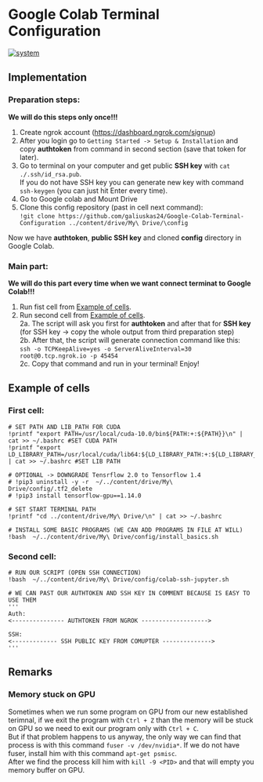 # Google Colab Terminal Configuration
[![system](https://img.shields.io/badge/system-ubuntu-blue)]()

## Implementation
### Preparation steps:  
**We will do this steps only once!!!**    
1. Create ngrok account (https://dashboard.ngrok.com/signup)
2. After you login go to `Getting Started -> Setup & Installation` and copy **authtoken** from command in second section (save that token for later).
3. Go to terminal on your computer and get public **SSH key** with `cat ./.ssh/id_rsa.pub`.       
If you do not have SSH key you can generate new key with command `ssh-keygen` (you can just hit Enter every time).     
4. Go to Google colab and Mount Drive     
5. Clone this config repository (past in cell next command):    
`!git clone https://github.com/galiuskas24/Google-Colab-Terminal-Configuration ../content/drive/My\ Drive/\config`
 
Now we have **authtoken**, **public SSH key** and cloned **config** directory in Google Colab.   
  
### Main part: 
**We will do this part every time when we want connect terminat to Google Colab!!!**     
1. Run fist cell from [Example of cells](#example-of-cells).    
2. Run second cell from  [Example of cells](#example-of-cells).     
  2a. The script will ask you first for **authtoken** and after that for **SSH key** (for SSH key -> copy the whole output from third preparation step)    
  2b. After that, the script will generate connection command like this:        
      `ssh -o TCPKeepAlive=yes -o ServerAliveInterval=30 root@0.tcp.ngrok.io -p 45454`   
  2c. Copy that command and run in your terminal! Enjoy!    


## Example of cells

### First cell:
```shell
# SET PATH AND LIB_PATH FOR CUDA
!printf "export PATH=/usr/local/cuda-10.0/bin${PATH:+:${PATH}}\n" | cat >> ~/.bashrc #SET CUDA PATH
!printf "export LD_LIBRARY_PATH=/usr/local/cuda/lib64:${LD_LIBRARY_PATH:+:${LD_LIBRARY_PATH}}\n" | cat >> ~/.bashrc #SET LIB PATH

# OPTIONAL -> DOWNGRADE Tensrflow 2.0 to Tensorflow 1.4
# !pip3 uninstall -y -r  ~/../content/drive/My\ Drive/config/.tf2_delete 
# !pip3 install tensorflow-gpu==1.14.0

# SET START TERMINAL PATH
!printf "cd ../content/drive/My\ Drive/\n" | cat >> ~/.bashrc    

# INSTALL SOME BASIC PROGRAMS (WE CAN ADD PROGRAMS IN FILE AT WILL)
!bash  ~/../content/drive/My\ Drive/config/install_basics.sh
```

### Second cell:

```shell
# RUN OUR SCRIPT (OPEN SSH CONNECTION)
!bash  ~/../content/drive/My\ Drive/config/colab-ssh-jupyter.sh

# WE CAN PAST OUR AUTHTOKEN AND SSH KEY IN COMMENT BECAUSE IS EASY TO USE THEM
'''
Auth:
<--------------- AUTHTOKEN FROM NGROK ------------------->

SSH:
<------------- SSH PUBLIC KEY FROM COMUPTER -------------->
'''
```


## Remarks

### Memory stuck on GPU
Sometimes when we run some program on GPU from our new established terimnal, if we exit the program with `Ctrl + Z` than the memory will be stuck on GPU so we need to exit our program only with `Ctrl + C`.    
But if that problem happens to us anyway, the only way we can find that process is with this command `fuser -v /dev/nvidia*`. If we do not have fuser, install him with this command `apt-get psmisc`.     
After we find the  process kill him with `kill -9 <PID>` and that will empty you memory buffer on GPU. 


